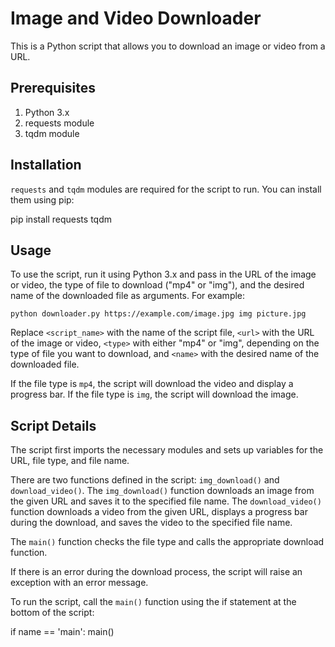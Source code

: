 # Image and Video Downloader

This is a Python script that allows you to download an image or video from a URL.

## Prerequisites

1. Python 3.x
2. requests module
3. tqdm module

## Installation

`requests` and `tqdm` modules are required for the script to run. You can install them using pip:

pip install requests tqdm


## Usage

To use the script, run it using Python 3.x and pass in the URL of the image or video, the type of file to download ("mp4" or "img"), and the desired name of the downloaded file as arguments. For example:

`python downloader.py https://example.com/image.jpg img picture.jpg`


Replace `<script_name>` with the name of the script file, `<url>` with the URL of the image or video, `<type>` with either "mp4" or "img", depending on the type of file you want to download, and `<name>` with the desired name of the downloaded file.

If the file type is `mp4`, the script will download the video and display a progress bar. If the file type is `img`, the script will download the image.

## Script Details

The script first imports the necessary modules and sets up variables for the URL, file type, and file name.

There are two functions defined in the script: `img_download()` and `download_video()`. The `img_download()` function downloads an image from the given URL and saves it to the specified file name. The `download_video()` function downloads a video from the given URL, displays a progress bar during the download, and saves the video to the specified file name.

The `main()` function checks the file type and calls the appropriate download function. 

If there is an error during the download process, the script will raise an exception with an error message.

To run the script, call the `main()` function using the if statement at the bottom of the script:

if name == 'main':
main()
